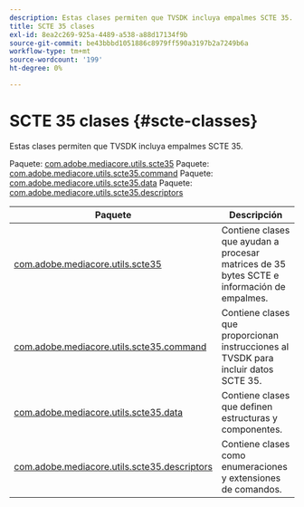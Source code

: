 ```yaml
---
description: Estas clases permiten que TVSDK incluya empalmes SCTE 35.
title: SCTE 35 clases
exl-id: 8ea2c269-925a-4489-a538-a88d17134f9b
source-git-commit: be43bbbd1051886c8979ff590a3197b2a7249b6a
workflow-type: tm+mt
source-wordcount: '199'
ht-degree: 0%

---
```


# SCTE 35 clases {#scte-classes}

Estas clases permiten que TVSDK incluya empalmes SCTE 35.

Paquete: [com.adobe.mediacore.utils.scte35](https://help.adobe.com/en_US/primetime/api/psdk/asdoc-dhls_1.4/com/adobe/mediacore/utils/scte35/package-detail.html)
Paquete: [com.adobe.mediacore.utils.scte35.command](https://help.adobe.com/en_US/primetime/api/psdk/asdoc-dhls_1.4/com/adobe/mediacore/utils/scte35/commands/package-detail.html)
Paquete: [com.adobe.mediacore.utils.scte35.data](https://help.adobe.com/en_US/primetime/api/psdk/asdoc-dhls_1.4/com/adobe/mediacore/utils/scte35/data/package-detail.html)
Paquete: [com.adobe.mediacore.utils.scte35.descriptors](https://help.adobe.com/en_US/primetime/api/psdk/asdoc-dhls_1.4/com/adobe/mediacore/utils/scte35/descriptors/package-detail.html)

| Paquete | Descripción |
|---|---|
| [com.adobe.mediacore.utils.scte35](https://help.adobe.com/en_US/primetime/api/psdk/asdoc-dhls_1.4/com/adobe/mediacore/utils/scte35/package-detail.html) | Contiene clases que ayudan a procesar matrices de 35 bytes SCTE e información de empalmes. |
| [com.adobe.mediacore.utils.scte35.command](https://help.adobe.com/en_US/primetime/api/psdk/asdoc-dhls_1.4/com/adobe/mediacore/utils/scte35/commands/package-detail.html) | Contiene clases que proporcionan instrucciones al TVSDK para incluir datos SCTE 35. |
| [com.adobe.mediacore.utils.scte35.data](https://help.adobe.com/en_US/primetime/api/psdk/asdoc-dhls_1.4/com/adobe/mediacore/utils/scte35/data/package-detail.html) | Contiene clases que definen estructuras y componentes. |
| [com.adobe.mediacore.utils.scte35.descriptors](https://help.adobe.com/en_US/primetime/api/psdk/asdoc-dhls_1.4/com/adobe/mediacore/utils/scte35/descriptors/package-detail.html) | Contiene clases como enumeraciones y extensiones de comandos. |
